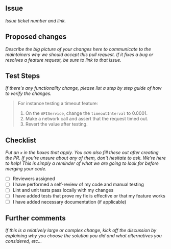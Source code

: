 ## Issue

_Issue ticket number and link._

## Proposed changes

_Describe the big picture of your changes here to communicate to the maintainers why we should accept this pull request. If it fixes a bug or resolves a feature request, be sure to link to that issue._

## Test Steps

_If there's any functionality change, please list a step by step guide of how to verify the changes._

> For instance testing a timeout feature:
> 1. On the `APIService`, change the `timeoutInterval` to 0.0001.
> 2. Make a network call and assert that the request timed out.
> 3. Revert the value after testing.

## Checklist

_Put an `x` in the boxes that apply. You can also fill these out after creating the PR. If you're unsure about any of them, don't hesitate to ask. We're here to help! This is simply a reminder of what we are going to look for before merging your code._

* [ ] Reviewers assigned
* [ ] I have performed a self-review of my code and manual testing
* [ ] Lint and unit tests pass locally with my changes
* [ ] I have added tests that prove my fix is effective or that my feature works
* [ ] I have added necessary documentation (if applicable)

## Further comments

_If this is a relatively large or complex change, kick off the discussion by explaining why you choose the solution you did and what alternatives you considered, etc..._
